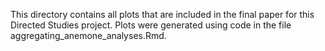 This directory contains all plots that are included in the final paper for this Directed Studies project. Plots were generated using code in the file aggregating_anemone_analyses.Rmd.
